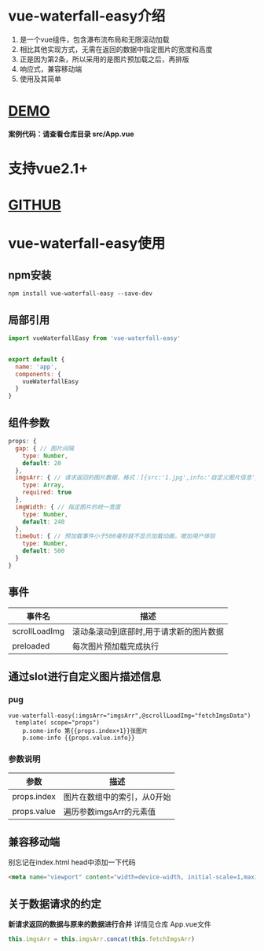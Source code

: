 # vue-waterfall-easy介绍
1. 是一个vue组件，包含瀑布流布局和无限滚动加载
2. 相比其他实现方式，无需在返回的数据中指定图片的宽度和高度
3. 正是因为第2条，所以采用的是图片预加载之后，再排版
4. 响应式，兼容移动端
5. 使用及其简单

# [DEMO](https://lfyfly.github.io/vue-waterfall-easy/)
**案例代码：请查看仓库目录 src/App.vue**
# 支持vue2.1+
# [GITHUB](https://github.com/lfyfly/vue-waterfall-easy)

# vue-waterfall-easy使用
## npm安装

```
npm install vue-waterfall-easy --save-dev
```
## 局部引用
```js
import vueWaterfallEasy from 'vue-waterfall-easy'
```
```js

export default {
  name: 'app',
  components: {
    vueWaterfallEasy
  }
}

```
## 组件参数
```js
props: {
  gap: { // 图片间隔
    type: Number,
    default: 20
  },
  imgsArr: { // 请求返回的图片数据，格式：[{src:'1.jpg',info:'自定义图片信息'},{src:'2.jpg',info:'自定义图片信息'}...]
    type: Array,
    required: true
  },
  imgWidth: { // 指定图片的统一宽度
    type: Number,
    default: 240
  },
  timeOut: { // 预加载事件小于500毫秒就不显示加载动画，增加用户体验
    type: Number,
    default: 500
  }
}

```
## 事件
事件名 | 描述
---|---
scrollLoadImg | 滚动条滚动到底部时,用于请求新的图片数据
preloaded | 每次图片预加载完成执行

## 通过slot进行自定义图片描述信息

### pug
```pug
vue-waterfall-easy(:imgsArr="imgsArr",@scrollLoadImg="fetchImgsData")
  template( scope="props")
    p.some-info 第{{props.index+1}}张图片
    p.some-info {{props.value.info}}
```
### 参数说明
参数 | 描述
---|---
props.index | 图片在数组中的索引，从0开始
props.value | 遍历参数imgsArr的元素值

## 兼容移动端
别忘记在index.html head中添加一下代码
```html
<meta name="viewport" content="width=device-width, initial-scale=1,maximum-scale=1, user-scalable=no">
```

## 关于数据请求的约定
**新请求返回的数据与原来的数据进行合并**
详情见仓库 App.vue文件
```js
this.imgsArr = this.imgsArr.concat(this.fetchImgsArr)
```

